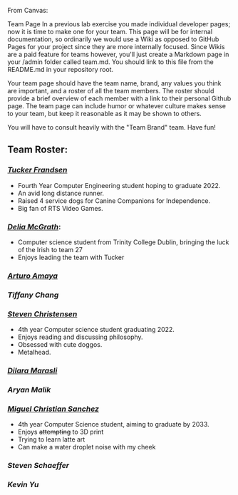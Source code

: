From Canvas:

Team Page
In a previous lab exercise you made individual developer pages; now it is time to make one for your team.  This page will be for internal documentation, so ordinarily we would use a Wiki as opposed to GitHub Pages for your project since they are more internally focused.  Since Wikis are a paid feature for teams however, you'll just create a Markdown page in your /admin folder called team.md. You should link to this file from the README.md in your repository root.

Your team page should have the team name, brand, any values you think are important, and a roster of all the team members.  The roster should provide a brief overview of each member with a link to their personal Github page.  The team page can include humor or whatever culture makes sense to your team, but keep it reasonable as it may be shown to others. 

You will have to consult heavily with the "Team Brand" team. Have fun!

## **Team Roster:**

### *[Tucker Frandsen](https://tuckerfrandsen.github.io/CSE110-Lab1/)*
- Fourth Year Computer Engineering student hoping to graduate 2022.
- An avid long distance runner.
- Raised 4 service dogs for Canine Companions for Independence.
- Big fan of RTS Video Games.

### *[Delia McGrath](https://dmcgrath19.github.io/CSE110_Lab1/)*:
- Computer science student from Trinity College Dublin, bringing the luck of the Irish to team 27
- Enjoys leading the team with Tucker

### *[Arturo Amaya](https://arturoamaya.github.io/CSE110Lab1/)*

### *Tiffany Chang*

### *[Steven Christensen](https://steven-christensen.github.io/GitHub-Pages/)*
- 4th year Computer science student graduating 2022.
- Enjoys reading and discussing philosophy.
- Obsessed with cute doggos.
- Metalhead.

### *[Dilara Marasli](https://dmarasli.github.io/CSE110-GitHubPages/#interests)*

### *Aryan Malik*

### *[Miguel Christian Sanchez](https://mlgi.github.io/)*
- 4th year Computer Science student, aiming to graduate by 2033.
- Enjoys ~~attempting~~ to 3D print
- Trying to learn latte art
- Can make a water droplet noise with my cheek

### *Steven Schaeffer*

### *Kevin Yu*